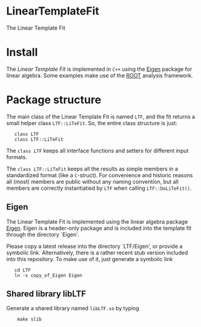 # LinearTemplateFit
The Linear Template Fit



# Install
The *Linear Template Fit* is implemented in `C++` using the [Eigen](https://eigen.tuxfamily.org) package for linear algebra.
Some examples make use of the [ROOT](https://root.cern) analysis framework.

# Package structure
The main class of the Linear Template Fit is named `LTF`, and the fit returns a small helper class `LTF::LiTeFit`.
So, the entire class structure is just:
```
   class LTF
   class LTF::LiTeFit
```

The `class LTF` keeps all interface functions and setters for different input formats.

The `class LTF::LiTeFit` keeps all the results as simple members in a standardized format (like a `C`-struct). 
For convenience and historic reasons all (most) members are public without any naming convention, but 
all members are correctly instantiatied by `LTF` when calling `LTF::DoLiTeFit()`.


## Eigen
The Linear Template Fit is implemented using the linear algebra package [Eigen](https://eigen.tuxfamily.org).
Eigen is a header-only package and is included into the template fit through the directory `Eigen'.

Please copy a latest release into the directory `LTF/Eigen', or provide a symbolic link.
Alternatively, there is a rather recent stub version included into this repository.
To make use of it, just generate a symbolic link
```
   cd LTF
   ln -s copy_of_Eigen Eigen
```

## Shared library libLTF
Generate a shared library named `libLTF.so` by typing
```
    make slib
````

